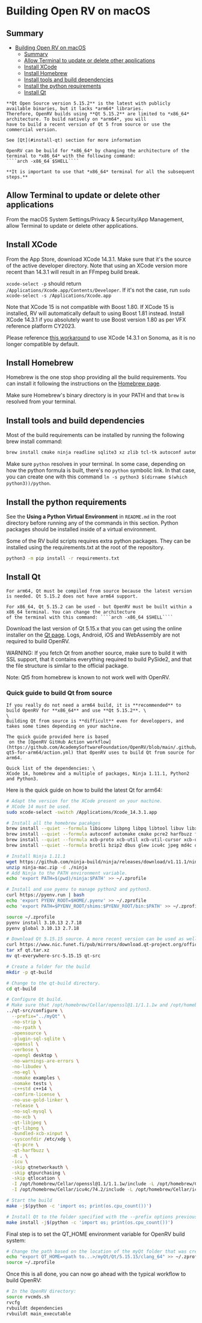 # Building Open RV on macOS

## Summary

- [Building Open RV on macOS](#building-open-rv-on-macos)
  - [Summary](#summary)
  - [Allow Terminal to update or delete other applications](#allow-terminal-to-update-or-delete-other-applications)
  - [Install XCode](#install-xcode)
  - [Install Homebrew](#install-homebrew)
  - [Install tools and build dependencies](#install-tools-and-build-dependencies)
  - [Install the python requirements](#install-the-python-requirements)
  - [Install Qt](#install-qt)


````{warning}
**Qt Open Source version 5.15.2** is the latest with publicly available binaries, but it lacks *arm64* libraries. 
Therefore, OpenRV builds using **Qt 5.15.2** are limited to *x86_64* architecture. To build natively on *arm64*, you will
have to build a recent version of Qt 5 from source or use the commercial version.

See [Qt](#install-qt) section for more information
````

````{note}
OpenRV can be build for *x86_64* by changing the architecture of the terminal to *x86_64* with the following command:
````arch -x86_64 $SHELL````

**It is important to use that *x86_64* terminal for all the subsequent steps.**
````

## Allow Terminal to update or delete other applications

From the macOS System Settings/Privacy & Security/App Management, allow Terminal to update or delete other applications.

## Install XCode

From the App Store, download XCode 14.3.1. Make sure that it's the source of the active developer directory.
Note that using an XCode version more recent than 14.3.1 will result in an FFmpeg build break.

`xcode-select -p` should return `/Applications/Xcode.app/Contents/Developer`. If it's not the case, run `sudo xcode-select -s /Applications/Xcode.app`

Note that XCode 15 is not compatible with Boost 1.80. If XCode 15 is installed, RV will automatically default to using Boost 1.81 instead. 
Install XCode 14.3.1 if you absolutely want to use Boost version 1.80 as per VFX reference platform CY2023.

Please reference [this workaround](https://forums.developer.apple.com/forums/thread/734709) to use XCode 14.3.1 on Sonoma, as it is no longer 
compatible by default.

## Install Homebrew

Homebrew is the one stop shop providing all the build requirements. You can install it following the instructions on the [Homebrew page](https://brew.sh).

Make sure Homebrew's binary directory is in your PATH and that `brew` is resolved from your terminal.

## Install tools and build dependencies

Most of the build requirements can be installed by running the following brew install command:

```bash
brew install cmake ninja readline sqlite3 xz zlib tcl-tk autoconf automake libtool python yasm clang-format black meson nasm pkg-config glew
```

Make sure `python` resolves in your terminal. In some case, depending on how the python formula is built, there's no `python` symbolic link.
In that case, you can create one with this command `ln -s python3 $(dirname $(which python3))/python`.

## Install the python requirements

See the **Using a Python Virtual Environment** in `README.md` in the root directory before running any of the commands in this section. Python packages should be installed inside of a virtual environment.

Some of the RV build scripts requires extra python packages. They can be installed using the requirements.txt at the root of the repository.

```bash
python3 -m pip install -r requirements.txt 
```

## Install Qt

````{warning}
For arm64, Qt must be compiled from source because the latest version is needed. Qt 5.15.2 does not have arm64 support.

For x86_64, Qt 5.15.2 can be used - but OpenRV must be built within a x86_64 terminal. You can change the architecture 
of the terminal with this command: ````arch -x86_64 $SHELL````

````

Download the last version of Qt 5.15.x that you can get using the online installer on the [Qt page](https://www.qt.io/download-open-source). Logs, Android, iOS and WebAssembly are not required to build OpenRV.


WARNING: If you fetch Qt from another source, make sure to build it with SSL support, that it contains everything required to build PySide2, and that the file structure is similar to the official package.

Note: Qt5 from homebrew is known to not work well with OpenRV.


### Quick guide to build Qt from source

````{warning}
If you really do not need a arm64 build, it is **recommended** to build OpenRV for **x86_64** and use **Qt 5.15.2**. \
\
Building Qt from source is **difficult** even for developpers, and takes some times depending on your machine.
````

````{note}
The quick guide provided here is based
 on the [OpenRV GitHub Action workflow](https://github.com/AcademySoftwareFoundation/OpenRV/blob/main/.github/actions/build-qt5-for-arm64/action.yml) that OpenRV uses to build Qt from source for
arm64.

Quick list of the dependencies: \
XCode 14, homebrew and a multiple of packages, Ninja 1.11.1, Python2 and Python3.
````

Here is the quick guide on how to build the latest Qt for arm64:
````bash
# Adapt the version for the XCode present on your machine. 
# XCode 14 must be used.
sudo xcode-select -switch /Applications/Xcode_14.3.1.app
````

````bash
# Install all the homebrew pacakges
brew install --quiet --formula libiconv libpng libpq libtool libuv libxau libxcb libxdmcp
brew install --quiet --formula autoconf automake cmake pcre2 harfbuzz freetype node@18 nspr nss
brew install --quiet --formula xcb-proto xcb-util xcb-util-cursor xcb-util-image xcb-util-keysyms xcb-util-renderutil xcb-util-wm
brew install --quiet --formula brotli bzip2 dbus glew icu4c jpeg md4c openssl@1.1 pkg-config sqlite xorgproto zlib zstd
````

````bash
# Install Ninja 1.11.1
wget https://github.com/ninja-build/ninja/releases/download/v1.11.1/ninja-mac.zip
unzip ninja-mac.zip -d ./ninja
# Add Ninja to the PATH environment variable.
echo 'export PATH=$(pwd)/ninja:$PATH' >> ~/.zprofile
````

````bash
# Install and use pyenv to manage python2 and python3.
curl https://pyenv.run | bash
echo 'export PYENV_ROOT=$HOME/.pyenv' >> ~/.zprofile
echo 'export PATH=$PYENV_ROOT/shims:$PYENV_ROOT/bin:$PATH' >> ~/.zprofile

source ~/.zprofile
pyenv install 3.10.13 2.7.18
pyenv global 3.10.13 2.7.18
````

````bash
# Download Qt 5.15.15 source. A more recent version can be used as well.
curl https://www.nic.funet.fi/pub/mirrors/download.qt-project.org/official_releases/qt/5.15/5.15.15/single/qt-everywhere-opensource-src-5.15.15.tar.xz -o qt.tar.xz
tar xf qt.tar.xz
mv qt-everywhere-src-5.15.15 qt-src
````

````bash
# Create a folder for the build
mkdir -p qt-build
````

````bash
# Change to the qt-build directory.
cd qt-build

# Configure Qt build.
# Make sure that /opt/homebrew/Cellar/openssl@1.1/1.1.1w and /opt/homebrew/Cellar/icu4c/74.2 exists.
../qt-src/configure \
  --prefix="../myQt" \
  -no-strip \
  -no-rpath \
  -opensource \
  -plugin-sql-sqlite \
  -openssl \
  -verbose \
  -opengl desktop \
  -no-warnings-are-errors \
  -no-libudev \
  -no-egl \
  -nomake examples \
  -nomake tests \
  -c++std c++14 \
  -confirm-license \
  -no-use-gold-linker \
  -release \
  -no-sql-mysql \
  -no-xcb \
  -qt-libjpeg \
  -qt-libpng \
  -bundled-xcb-xinput \
  -sysconfdir /etc/xdg \
  -qt-pcre \
  -qt-harfbuzz \
  -R . \
  -icu \
  -skip qtnetworkauth \
  -skip qtpurchasing \
  -skip qtlocation \
  -I /opt/homebrew/Cellar/openssl@1.1/1.1.1w/include -L /opt/homebrew/Cellar/openssl@1.1/1.1.1w/lib \
  -I /opt/homebrew/Cellar/icu4c/74.2/include -L /opt/homebrew/Cellar/icu4c/74.2/lib

# Start the build
make -j$(python -c 'import os; print(os.cpu_count())')

# Install Qt to the folder specified with the --prefix options previously.
make install -j$(python -c 'import os; print(os.cpu_count())')
````

Final step is to set the QT_HOME environment variable for OpenRV build system:
````bash
# Change the path based on the location of the myQt folder that was created previously.
echo "export QT_HOME=<path to...>/myQt/Qt/5.15.15/clang_64" >> ~/.zprofile
source ~/.zprofile
````

Once this is all done, you can now go ahead with the typical workflow to build OpenRV:
````bash
# In the OpenRV directory:
source rvcmds.sh
rvcfg
rvbuildt dependencies
rvbuildt main_executable
````

